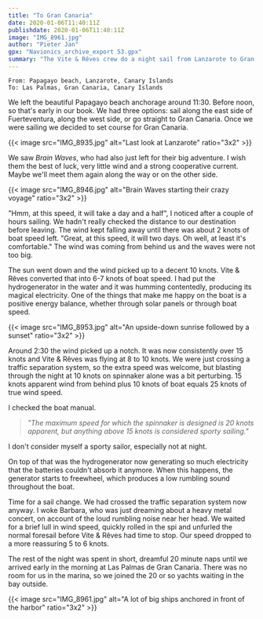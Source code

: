 ```yaml
---
title: "To Gran Canaria"
date: 2020-01-06T11:40:11Z
publishdate: 2020-01-06T11:40:11Z
image: "IMG_8961.jpg"
author: "Pieter Jan"
gpx: "Navionics_archive_export 53.gpx"
summary: "The Vite & Rêves crew do a night sail from Lanzarote to Gran Canaria."
---
```


`From: Papagayo beach, Lanzarote, Canary Islands`<br/>
`To: Las Palmas, Gran Canaria, Canary Islands`

We left the beautiful Papagayo beach anchorage around 11:30. Before noon, so that's early in our book. We had three options: sail along the east side of Fuerteventura, along the west side, or go straight to Gran Canaria. Once we were sailing we decided to set course for Gran Canaria.

{{< image src="IMG_8935.jpg" alt="Last look at Lanzarote" ratio="3x2" >}}

We saw _Brain Waves_, who had also just left for their big adventure. I wish them the best of luck, very little wind and a strong cooperative current. Maybe we'll meet them again along the way or on the other side.

{{< image src="IMG_8946.jpg" alt="Brain Waves starting their crazy voyage" ratio="3x2" >}}

"Hmm, at this speed, it will take a day and a half", I noticed after a couple of hours sailing. We hadn't really checked the distance to our destination before leaving. The wind kept falling away until there was about 2 knots of boat speed left. "Great, at this speed, it will two days. Oh well, at least it's comfortable." The wind was coming from behind us and the waves were not too big.

The sun went down and the wind picked up to a decent 10 knots. Vite & Rêves converted that into 6-7 knots of boat speed. I had put the hydrogenerator in the water and it was humming contentedly, producing its magical electricity. One of the things that make me happy on the boat is a positive energy balance, whether through solar panels or through boat speed.

{{< image src="IMG_8953.jpg" alt="An upside-down sunrise followed by a sunset" ratio="3x2" >}}

Around 2:30 the wind picked up a notch. It was now consistently over 15 knots and Vite & Rêves was flying at 8 to 10 knots. We were just crossing a traffic separation system, so the extra speed was welcome, but blasting through the night at 10 knots on spinnaker alone was a bit perturbing. 15 knots apparent wind from behind plus 10 knots of boat equals 25 knots of true wind speed.

I checked the boat manual.

> _"The maximum speed for which the spinnaker is designed is 20 knots apparent, but anything above 15 knots is considered sporty sailing."_

I don't consider myself a sporty sailor, especially not at night.

On top of that was the hydrogenerator now generating so much electricity that the batteries couldn't absorb it anymore. When this happens, the generator starts to freewheel, which produces a low rumbling sound throughout the boat.

Time for a sail change. We had crossed the traffic separation system now anyway. I woke Barbara, who was just dreaming about a heavy metal concert, on account of the loud rumbling noise near her head. We waited for a brief lull in wind speed, quickly rolled in the spi and unfurled the normal foresail before Vite & Rêves had time to stop. Our speed dropped to a more reassuring 5 to 6 knots.

The rest of the night was spent in short, dreamful 20 minute naps until we arrived early in the morning at Las Palmas de Gran Canaria. There was no room for us in the marina, so we joined the 20 or so yachts waiting in the bay outside.

{{< image src="IMG_8961.jpg" alt="A lot of big ships anchored in front of the harbor" ratio="3x2" >}}


